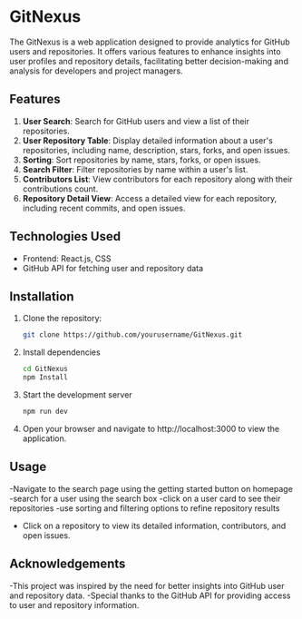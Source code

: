 # GitNexus

The GitNexus is a web application designed to provide analytics for GitHub users and repositories. It offers various features to enhance insights into user profiles and repository details, facilitating better decision-making and analysis for developers and project managers.

## Features

1. **User Search**: Search for GitHub users and view a list of their repositories.
2. **User Repository Table**: Display detailed information about a user's repositories, including name, description, stars, forks, and open issues.
3. **Sorting**: Sort repositories by name, stars, forks, or open issues.
4. **Search Filter**: Filter repositories by name within a user's list.
6. **Contributors List**: View contributors for each repository along with their contributions count.
7. **Repository Detail View**: Access a detailed view for each repository, including recent commits, and open issues.

## Technologies Used

- Frontend: React.js, CSS 
- GitHub API for fetching user and repository data

## Installation

1. Clone the repository:

   ```bash
   git clone https://github.com/yourusername/GitNexus.git

2. Install dependencies

    ```bash
    cd GitNexus
    npm Install

3. Start the development server

    ```bash
    npm run dev
4. Open your browser and navigate to http://localhost:3000 to view the application. 

## Usage
-Navigate to the search page using the getting started button on homepage
-search for a user using the search box 
-click on a user card to see their repositories
-use sorting and filtering options to refine repository results
- Click on a repository to view its detailed information, contributors, and open issues.

## Acknowledgements
-This project was inspired by the need for better insights into GitHub user and repository data.
-Special thanks to the GitHub API for providing access to user and repository information.
